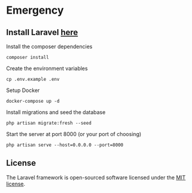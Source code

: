 # Emergency

## Install Laravel <a href="https://laravel.com/docs/9.x/installation">here</a>

Install the composer dependencies
```
composer install
```

Create the environment variables
```
cp .env.example .env
```

Setup Docker
```
docker-compose up -d
```

Install migrations and seed the database
```
php artisan migrate:fresh --seed
```

Start the server at port 8000 (or your port of choosing)
```
php artisan serve --host=0.0.0.0 --port=8000
```

## License

The Laravel framework is open-sourced software licensed under the [MIT license](https://opensource.org/licenses/MIT).
